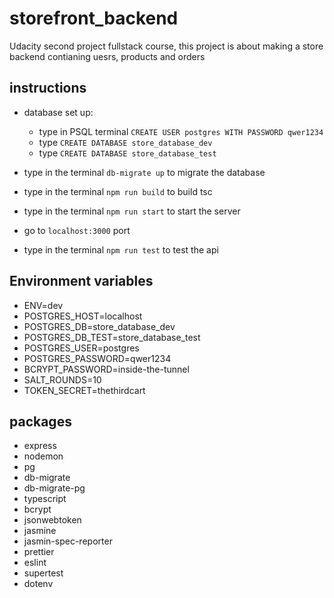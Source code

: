 # storefront_backend
Udacity second project fullstack course, this project is about making a store backend contianing uesrs, products and orders 

## instructions
 - database set up:
   - type in PSQL terminal `CREATE USER postgres WITH PASSWORD qwer1234`
   - type `CREATE DATABASE store_database_dev`
   - type `CREATE DATABASE store_database_test`
  
 - type in the terminal `db-migrate up` to migrate the database
 - type in the terminal `npm run build` to build tsc
 - type in the terminal `npm run start` to start the server
 - go to `localhost:3000` port
 - type in the terminal `npm run test` to test the api

## Environment variables
 - ENV=dev
 - POSTGRES_HOST=localhost
 - POSTGRES_DB=store_database_dev
 - POSTGRES_DB_TEST=store_database_test
 - POSTGRES_USER=postgres
 - POSTGRES_PASSWORD=qwer1234
 - BCRYPT_PASSWORD=inside-the-tunnel
 - SALT_ROUNDS=10
 - TOKEN_SECRET=thethirdcart
## packages 
 - express
 - nodemon
 - pg
 - db-migrate
 - db-migrate-pg
 - typescript
 - bcrypt
 - jsonwebtoken
 - jasmine
 - jasmin-spec-reporter
 - prettier
 - eslint
 - supertest
 - dotenv

